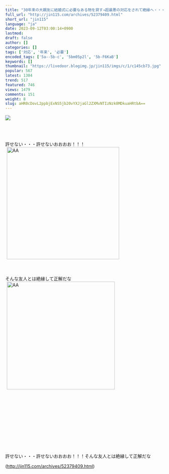 ```yaml
---
title: "30年来の大親友に結婚式に必要なある物を貸す→超最悪の対応をされて絶縁へ・・・ : オレ的ゲーム速報＠刃"
full_url: "http://jin115.com/archives/52379409.html"
short_url: "jin115"
language: "ja"
date: 2023-09-12T03:00:14+0900
lastmod: 
draft: false
author: []
categories: []
tags: ['対応', '年来', '必要']
encoded_tags: ['5a--5b-c', '5bm05p2l', '5b-F6KaB']
keywords: []
thumbnail: "https://livedoor.blogimg.jp/jin115/imgs/c/1/c145cb73.jpg"
popular: 567
latest: 1304
trend: 517
featured: 746
views: 1479
comments: 151
weight: 8
slug: aHR0cDovL2ppbjExNS5jb20vYXJjaGl2ZXMvNTIzNzk0MDkuaHRtbA==
---
```


![](https://livedoor.blogimg.jp/jin115/imgs/c/1/c145cb73.jpg)

<div><a name='more'></a> <br> <br> <br> 許せない・・・許せないおおおお！！！<br> <img src='https://livedoor.blogimg.jp/jin115/imgs/8/7/87d28eaf.gif' alt='AA' width='356' border='0' hspace='5' class='pict'><br> <br> <br> <br> そんな友人とは絶縁して正解だな<br> <img src='https://livedoor.blogimg.jp/jin115/imgs/e/0/e0e1596e.gif' alt='AA' width='342' border='0' hspace='5' class='pict'><br> <br> <br> <br> <br> <br> <br> <br> <br> <br> <br> <br> <p>許せない・・・許せないおおおお！！！そんな友人とは絶縁して正解だな</p></div>

(http://jin115.com/archives/52379409.html)
